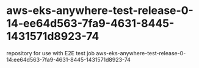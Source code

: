 # aws-eks-anywhere-test-release-0-14-ee64d563-7fa9-4631-8445-1431571d8923-74
repository for use with E2E test job aws-eks-anywhere-test-release-0-14:ee64d563-7fa9-4631-8445-1431571d8923-74

